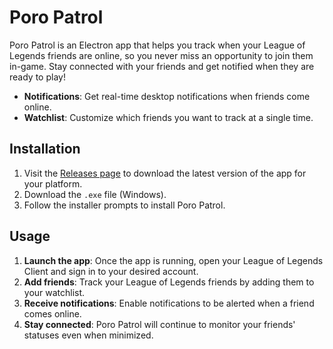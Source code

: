 # Poro Patrol

Poro Patrol is an Electron app that helps you track when your League of Legends friends are online, so you never miss an opportunity to join them in-game. Stay connected with your friends and get notified when they are ready to play!

- **Notifications**: Get real-time desktop notifications when friends come online.
- **Watchlist**: Customize which friends you want to track at a single time.

## Installation

1. Visit the [Releases page](https://github.com/nhioe/poro-patrol/releases) to download the latest version of the app for your platform.
2. Download the `.exe` file (Windows).
3. Follow the installer prompts to install Poro Patrol.

## Usage

1. **Launch the app**: Once the app is running, open your League of Legends Client and sign in to your desired account.
2. **Add friends**: Track your League of Legends friends by adding them to your watchlist.
3. **Receive notifications**: Enable notifications to be alerted when a friend comes online.
4. **Stay connected**: Poro Patrol will continue to monitor your friends' statuses even when minimized.
   
